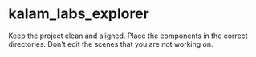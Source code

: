 # kalam_labs_explorer
 
Keep the project clean and aligned. Place the components in the correct directories. Don't edit the scenes that you are not working on.
